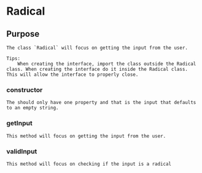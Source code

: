 # Radical #

## Purpose
    The class `Radical` will focus on getting the input from the user.

    Tips:
        When creating the interface, import the class outside the Radical class. When creating the interface do it inside the Radical class. This will allow the interface to properly close.

### constructor
    The should only have one property and that is the input that defaults to an empty string.

### getInput
    This method will focus on getting the input from the user.

### validInput
    This method will focus on checking if the input is a radical
